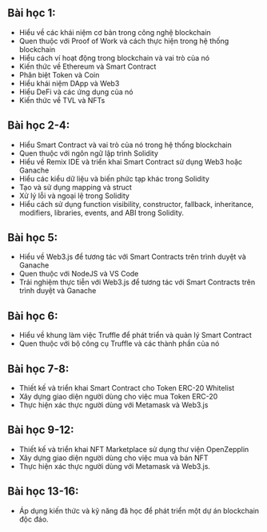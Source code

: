 ## Bài học 1:
- Hiểu về các khái niệm cơ bản trong công nghệ blockchain
- Quen thuộc với Proof of Work và cách thực hiện trong hệ thống blockchain
- Hiểu cách ví hoạt động trong blockchain và vai trò của nó
- Kiến thức về Ethereum và Smart Contract
- Phân biệt Token và Coin
- Hiểu khái niệm DApp và Web3
- Hiểu DeFi và các ứng dụng của nó
- Kiến thức về TVL và NFTs
## Bài học 2-4:
- Hiểu Smart Contract và vai trò của nó trong hệ thống blockchain
- Quen thuộc với ngôn ngữ lập trình Solidity
- Hiểu về Remix IDE và triển khai Smart Contract sử dụng Web3 hoặc Ganache
- Hiểu các kiểu dữ liệu và biến phức tạp khác trong Solidity
- Tạo và sử dụng mapping và struct
- Xử lý lỗi và ngoại lệ trong Solidity
- Hiểu cách sử dụng function visibility, constructor, fallback, inheritance, modifiers, libraries, events, and ABI trong Solidity.
## Bài học 5:
- Hiểu về Web3.js để tương tác với Smart Contracts trên trình duyệt và Ganache
- Quen thuộc với NodeJS và VS Code
- Trải nghiệm thực tiễn với Web3.js để tương tác với Smart Contracts trên trình duyệt và Ganache
## Bài học 6:
- Hiểu về khung làm việc Truffle để phát triển và quản lý Smart Contract
- Quen thuộc với bộ công cụ Truffle và các thành phần của nó
## Bài học 7-8:
- Thiết kế và triển khai Smart Contract cho Token ERC-20 Whitelist
- Xây dựng giao diện người dùng cho việc mua Token ERC-20
- Thực hiện xác thực người dùng với Metamask và Web3.js
## Bài học 9-12:
- Thiết kế và triển khai NFT Marketplace sử dụng thư viện OpenZepplin
- Xây dựng giao diện người dùng cho việc mua và bán NFT
- Thực hiện xác thực người dùng với Metamask và Web3.js.
## Bài học 13-16:
- Áp dụng kiến thức và kỹ năng đã học để phát triển một dự án blockchain độc đáo.
